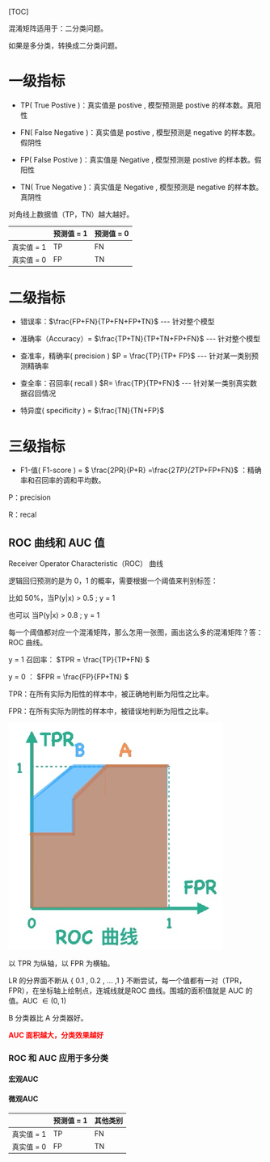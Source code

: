 [TOC]

混淆矩阵适用于：二分类问题。

如果是多分类，转换成二分类问题。

# 一级指标

- TP( True Postive )：真实值是 postive , 模型预测是 postive 的样本数。真阳性

- FN( False Negative )：真实值是 postive , 模型预测是 negative 的样本数。假阴性

- FP( False Postive )：真实值是 Negative , 模型预测是 postive 的样本数。假阳性

- TN( True Negative )：真实值是 Negative , 模型预测是 negative 的样本数。真阴性

对角线上数据值（TP，TN）越大越好。

|            | 预测值 = 1 | 预测值 = 0 |
| ---------- | ---------- | ---------- |
| 真实值 = 1 | TP         | FN         |
| 真实值 = 0 | FP         | TN         |

# 二级指标

- 错误率：$\frac{FP+FN}{TP+FN+FP+TN}$   --- 针对整个模型

- 准确率（Accuracy）= $\frac{TP+TN}{TP+TN+FP+FN}$ --- 针对整个模型

- 查准率，精确率( precision ) $P = \frac{TP}{TP+ FP}$  --- 针对某一类别预测精确率

- 查全率：召回率( recall ) $R= \frac{TP}{TP+FN}$   --- 针对某一类别真实数据召回情况

- 特异度( specificity ) = $\frac{TN}{TN+FP}$



# 三级指标

- F1-值(  F1-score )  = $ \frac{2PR}{P+R} =\frac{2*TP}{2*TP+FP+FN}$ ：精确率和召回率的调和平均数。

P：precision

R：recal

## ROC 曲线和 AUC 值

Receiver Operator Characteristic（ROC） 曲线



逻辑回归预测的是为 0，1 的概率，需要根据一个阈值来判别标签：

比如 50%，当P(y|x) > 0.5 ;  y = 1

也可以 当P(y|x) > 0.8 ;  y = 1

每一个阈值都对应一个混淆矩阵，那么怎用一张图，画出这么多的混淆矩阵？答：ROC 曲线。

y = 1 召回率： $TPR = \frac{TP}{TP+FN} $

y = 0 ： $FPR = \frac{FP}{FP+TN} $  

TPR：在所有实际为阳性的样本中，被正确地判断为阳性之比率。

FPR：在所有实际为阴性的样本中，被错误地判断为阳性之比率。

![](images/20200821200619.jpg)

以 TPR 为纵轴，以 FPR 为横轴。

LR 的分界面不断从 { 0.1 , 0.2 , ... ,1 } 不断尝试，每一个值都有一对（TPR，FPR），在坐标轴上绘制点，连城线就是ROC 曲线。围城的面积值就是 AUC 的值。AUC $\in (0,1)$

B 分类器比 A 分类器好。

<font color='red'>**AUC 面积越大，分类效果越好**</font>



### ROC 和 AUC 应用于多分类

#### 宏观AUC



#### 微观AUC

|            | 预测值 = 1 | 其他类别 |
| ---------- | ---------- | -------- |
| 真实值 = 1 | TP         | FN       |
| 真实值 = 0 | FP         | TN       |